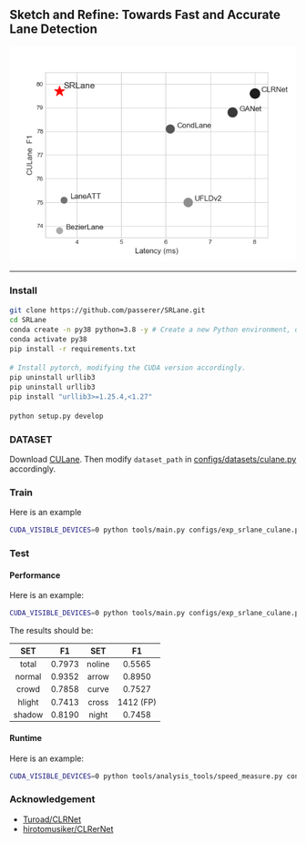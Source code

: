 ## Sketch and Refine: Towards Fast and Accurate Lane Detection
![image](img/SRLane_Performance.png)





------

### Install
```bash
git clone https://github.com/passerer/SRLane.git
cd SRLane
conda create -n py38 python=3.8 -y # Create a new Python environment, optional.
conda activate py38 
pip install -r requirements.txt

# Install pytorch, modifying the CUDA version accordingly.
pip uninstall urllib3
pip uninstall urllib3
pip install "urllib3>=1.25.4,<1.27"

python setup.py develop
```
### DATASET
Download [CULane](https://xingangpan.github.io/projects/CULane.html). Then modify `dataset_path` in [configs/datasets/culane.py](configs/datasets/culane.py) accordingly.
### Train
Here is an example
```bash
CUDA_VISIBLE_DEVICES=0 python tools/main.py configs/exp_srlane_culane.py
```
### Test
#### Performance
Here is an example:
```bash
CUDA_VISIBLE_DEVICES=0 python tools/main.py configs/exp_srlane_culane.py --load_from checkpoint/baseline.pth --validate
```
The results should be:

|  SET  |  F1  |  SET  |  F1  |
|:-----:|:----:|:-----:|:----:|
| total |0.7973| noline|0.5565|
| normal|0.9352| arrow |0.8950|
| crowd |0.7858| curve |0.7527|
| hlight|0.7413| cross |1412 (FP)|
| shadow|0.8190| night |0.7458|

#### Runtime
Here is an example:
```bash
CUDA_VISIBLE_DEVICES=0 python tools/analysis_tools/speed_measure.py configs/exp_srlane_culane.py
```

### Acknowledgement

* [Turoad/CLRNet](https://github.com/Turoad/CLRNet/)
* [hirotomusiker/CLRerNet](https://github.com/hirotomusiker/CLRerNet)
